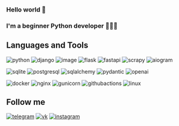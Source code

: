 ### Hello world 👋

### I'm a beginner Python developer 👨🏻‍💻

## Languages and Tools
![python](https://img.shields.io/badge/python-222324?style=for-the-badge&logo=python&logoColor=yellow)
![django](https://img.shields.io/badge/django-222324?style=for-the-badge&logo=django&logoColor=0C9D58)
![image](https://img.shields.io/badge/rest%20framework-222324?style=for-the-badge&logo=django&logoColor=FF2400)
![flask](https://img.shields.io/badge/flask-222324?style=for-the-badge&logo=flask&logoColor=)
![fastapi](https://img.shields.io/badge/fastapi-222324?style=for-the-badge&logo=fastapi&logoColor=)
![scrapy](https://img.shields.io/badge/scrapy-222324?style=for-the-badge&logo=searxng&logoColor=brown)
![aiogram](https://img.shields.io/badge/aiogram-222324?style=for-the-badge&logo=telegram&logoColor=)



![sqlite](https://img.shields.io/badge/sqlite-222324?style=for-the-badge&logo=sqlite)
![postgresql](https://img.shields.io/badge/postgresql-222324?style=for-the-badge&logo=postgresql&logoColor=)
![sqlalchemy](https://img.shields.io/badge/sql%20alchemy-222324?style=for-the-badge&logo=alchemy&logoColor=)
![pydantic](https://img.shields.io/badge/pydantic-222324?style=for-the-badge&logo=pydantic&logoColor=FF1493)
![openai](https://img.shields.io/badge/openai-222324?style=for-the-badge&logo=openai&logoColor=)

![docker](https://img.shields.io/badge/docker-222324?style=for-the-badge&logo=docker&logoColor=)
![nginx](https://img.shields.io/badge/nginx-222324?style=for-the-badge&logo=nginx&logoColor=green)
![gunicorn](https://img.shields.io/badge/gunicorn-222324?style=for-the-badge&logo=gunicorn&logoColor=)
![githubactions](https://img.shields.io/badge/githubactions-222324?style=for-the-badge&logo=githubactions&logoColor=)
![linux](https://img.shields.io/badge/linux-222324?style=for-the-badge&logo=linux&logoColor=)









## Follow me
[![telegram](https://img.shields.io/badge/telegram-222324?style=for-the-badge&logo=telegram)](https://t.me/dan_laryushin)
[![vk](https://img.shields.io/badge/вконтакте-222324?style=for-the-badge&logo=vk&logoColor=0077FF)](https://vk.com/dan_laryushin)
[![instagram](https://img.shields.io/badge/instagram-222324?style=for-the-badge&logo=instagram)](https://instagram.com/dan_laryushin)
